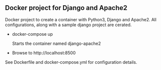 ## Docker project for Django and Apache2

Docker project to create a container with Python3, Django and Apache2. All configurations, along with a sample django project are cerated.

* docker-compose up

    Starts the container named django-apache2
* Browse to http://localhost:8500


See Dockerfile and docker-compose.yml for configuration details.


